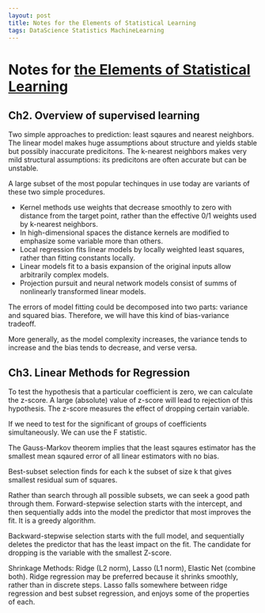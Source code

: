 ```yaml
---
layout: post
title: Notes for the Elements of Statistical Learning
tags: DataScience Statistics MachineLearning
---
```


# Notes for [the Elements of Statistical Learning](https://www.amazon.com/Elements-Statistical-Learning-Prediction-Statistics/dp/0387848576/ref=sr_1_1?ie=UTF8&qid=1480517413&sr=8-1&keywords=elements+of+statistical+learning)

## Ch2. Overview of supervised learning

Two simple approaches to prediction: least sqaures and nearest neighbors. The linear model makes huge assumptions about structure and yields stable but possibly inaccurate predicitons. The k-nearest neighbors makes very mild structural assumptions: its predicitons are often accurate but can be unstable. 


A large subset of the most popular techinques in use today are variants of these two simple procedures.

* Kernel methods use weights that decrease smoothly to zero with distance from the target point, rather than the effective 0/1 weights used by k-nearest neighbors.
* In high-dimensional spaces the distance kernels are modified to emphasize some variable more than others. 
* Local regression fits linear models by locally weighted least squares, rather than fitting constants locally.
* Linear models fit to a basis expansion of the original inputs allow arbitrarily complex models. 
* Projection pursuit and neural network models consist of summs of nonlinearly transformed linear models. 

The errors of model fitting could be decomposed into two parts: variance and squared bias. Therefore, we will have this kind of bias-variance tradeoff.

More generally, as the model complexity increases, the variance tends to increase and the bias tends to decrease, and verse versa. 

## Ch3. Linear Methods for Regression

To test the hypothesis that a particular coefficient is zero, we can calculate the z-score. A large (absolute) value of z-score will lead to rejection of this hypothesis. The z-score measures the effect of dropping certain variable. 

If we need to test for the significant of groups of coefficients simultaneously. We can use the F statistic.

The Gauss-Markov theorem implies that the least sqaures estimator has the smallest mean sqaured error of all linear estimators with no bias. 

Best-subset selection finds for each k the subset of size k that gives smallest residual sum of squares. 

Rather than search through all possible subsets, we can seek a good path through them. Forward-stepwise selection starts with the intercept, and then sequentially adds into the model the predictor that most improves the fit. It is a greedy algorithm. 

Backward-stepwise selection starts with the full model, and sequentially deletes the predictor that has the least impact on the fit. The candidate for dropping is the variable with the smallest Z-score.

Shrinkage Methods: Ridge (L2 norm), Lasso (L1 norm), Elastic Net (combine both). Ridge regression may be preferred because it shrinks smoothly, rather than in discrete steps. Lasso falls somewhere between ridge regression and best subset regression, and enjoys some of the properties of each.


